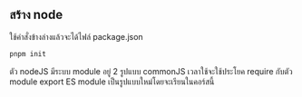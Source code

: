 ## สร้าง node
ใช้คำสั่งข้างล่างแล้วจะได้ไฟล์ package.json
```cmd 
pnpm init 
```

ตัว nodeJS มีระบบ module อยู่ 2 รูปแบบ
commonJS เวลาใช้จะใช้ประโยค require กับตัว module export
ES module เป็นรูปแบบใหม่โดยจะเรียนในคอร์สนี้